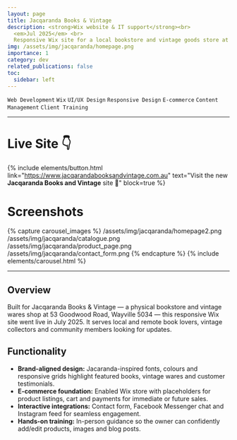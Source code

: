 ```yaml
---
layout: page
title: Jacqaranda Books & Vintage
description: <strong>Wix website & IT support</strong><br>
  <em>Jul 2025</em> <br>
  Responsive Wix site for a local bookstore and vintage goods store at 53 Goodwood Street—complete with SEO optimisation, custom templates and owner training materials.
img: /assets/img/jacqaranda/homepage.png
importance: 1
category: dev
related_publications: false
toc:
  sidebar: left
---
```


`Web Development`
`Wix`
`UI/UX Design`
`Responsive Design`
`E-commerce`
`Content Management`
`Client Training`

---

# Live Site 👇

{% include elements/button.html link="https://www.jacqarandabooksandvintage.com.au" text="Visit the new **Jacqaranda Books and Vintage** site 🚀" block=true %}

# Screenshots

{% capture carousel_images %}
/assets/img/jacqaranda/homepage2.png
/assets/img/jacqaranda/catalogue.png
/assets/img/jacqaranda/product_page.png
/assets/img/jacqaranda/contact_form.png
{% endcapture %}
{% include elements/carousel.html %}

---

## Overview

Built for Jacqaranda Books & Vintage — a physical bookstore and vintage wares shop at 53 Goodwood Road, Wayville 5034 — this responsive Wix site went live in July 2025. It serves local and remote book lovers, vintage collectors and community members looking for updates.

## Functionality

- **Brand-aligned design:** Jacaranda-inspired fonts, colours and responsive grids highlight featured books, vintage wares and customer testimonials.
- **E-commerce foundation:** Enabled Wix store with placeholders for product listings, cart and payments for immediate or future sales.
- **Interactive integrations:** Contact form, Facebook Messenger chat and Instagram feed for seamless engagement.
- **Hands-on training:** In-person guidance so the owner can confidently add/edit products, images and blog posts.
